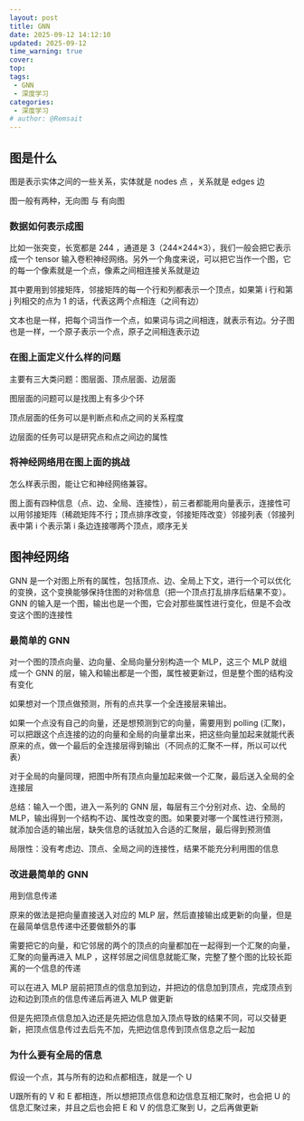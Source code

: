 ```yaml
---
layout: post
title: GNN
date: 2025-09-12 14:12:10
updated: 2025-09-12
time_warning: true 
cover: 
top: 
tags: 
 - GNN
 - 深度学习
categories: 
 - 深度学习
# author: @Remsait
---
```

## 图是什么
  图是表示实体之间的一些关系，实体就是 nodes 点 ，关系就是 edges 边  

  图一般有两种，无向图 与 有向图

### 数据如何表示成图
  比如一张突变，长宽都是 244 ，通道是 3（244×244×3），我们一般会把它表示成一个 tensor 输入卷积神经网络。另外一个角度来说，可以把它当作一个图，它的每一个像素就是一个点，像素之间相连接关系就是边  

  其中要用到邻接矩阵，邻接矩阵的每一个行和列都表示一个顶点，如果第 i 行和第 j 列相交的点为 1 的话，代表这两个点相连（之间有边）  

  文本也是一样，把每个词当作一个点，如果词与词之间相连，就表示有边。分子图也是一样，一个原子表示一个点，原子之间相连表示边  

### 在图上面定义什么样的问题
  主要有三大类问题：图层面、顶点层面、边层面  

  图层面的问题可以是找图上有多少个环

  顶点层面的任务可以是判断点和点之间的关系程度

  边层面的任务可以是研究点和点之间边的属性

### 将神经网络用在图上面的挑战
  怎么样表示图，能让它和神经网络兼容。  

  图上面有四种信息（点、边、全局、连接性），前三者都能用向量表示，连接性可以用邻接矩阵（稀疏矩阵不行；顶点排序改变，邻接矩阵改变）邻接列表（邻接列表中第 i 个表示第 i 条边连接哪两个顶点，顺序无关


## 图神经网络
  GNN 是一个对图上所有的属性，包括顶点、边、全局上下文，进行一个可以优化的变换，这个变换能够保持住图的对称信息（把一个顶点打乱排序后结果不变）。GNN 的输入是一个图，输出也是一个图，它会对那些属性进行变化，但是不会改变这个图的连接性  

### 最简单的 GNN
  对一个图的顶点向量、边向量、全局向量分别构造一个 MLP，这三个 MLP 就组成一个 GNN 的层，输入和输出都是一个图，属性被更新过，但是整个图的结构没有变化

  如果想对一个顶点做预测，所有的点共享一个全连接层来输出。

  如果一个点没有自己的向量，还是想预测到它的向量，需要用到 polling (汇聚)，可以把跟这个点连接的边的向量和全局的向量拿出来，把这些向量加起来就能代表原来的点，做一个最后的全连接层得到输出（不同点的汇聚不一样，所以可以代表）

  对于全局的向量同理，把图中所有顶点向量加起来做一个汇聚，最后送入全局的全连接层  

  总结：输入一个图，进入一系列的 GNN 层，每层有三个分别对点、边、全局的 MLP，输出得到一个结构不边、属性改变的图。如果要对哪一个属性进行预测，就添加合适的输出层，缺失信息的话就加入合适的汇聚层，最后得到预测值

  局限性：没有考虑边、顶点、全局之间的连接性，结果不能充分利用图的信息  

### 改进最简单的 GNN
  用到信息传递

  原来的做法是把向量直接送入对应的 MLP 层，然后直接输出成更新的向量，但是在最简单信息传递中还要做额外的事

  需要把它的向量，和它邻居的两个的顶点的向量都加在一起得到一个汇聚的向量，汇聚的向量再进入 MLP ，这样邻居之间信息就能汇聚，完整了整个图的比较长距离的一个信息的传递

  可以在进入 MLP 层前把顶点的信息加到边，并把边的信息加到顶点，完成顶点到边和边到顶点的信息传递后再进入 MLP 做更新

  但是先把顶点信息加入边还是先把边信息加入顶点导致的结果不同，可以交替更新，把顶点信息传过去后先不加，先把边信息传到顶点信息之后一起加  

### 为什么要有全局的信息
  假设一个点，其与所有的边和点都相连，就是一个 U 

  U跟所有的 V 和 E 都相连，所以想把顶点信息和边信息互相汇聚时，也会把 U 的信息汇聚过来，并且之后也会把 E 和 V 的信息汇聚到 U，之后再做更新



  



















